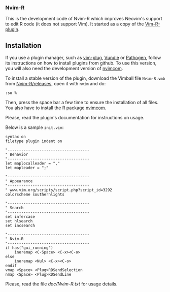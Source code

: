 ### Nvim-R

This is the development code of Nvim-R which improves Neovim's support to edit
R code (it does not support Vim). It started as a copy of the
[Vim-R-plugin](https://github.com/jcfaria/Vim-R-plugin).

## Installation

If you use a plugin manager, such as [vim-plug], [Vundle] or [Pathogen],
follow its instructions on how to install plugins from github.
To use this version, you will also need the development version of
[nvimcom].

To install a stable version of the plugin, download the Vimball file
`Nvim-R.vmb` from
[Nvim-R/releases](https://github.com/jalvesaq/Nvim-R/releases),
open it with `nvim` and do:</p>

```
:so %
```

Then, press the space bar a few time to ensure the installation of all
files. You also have to install the R package [nvimcom].

Please, read the plugin's documentation for instructions on usage.

Below is a sample `init.vim`:

```vim
syntax on
filetype plugin indent on

"------------------------------------
" Behavior
"------------------------------------
let maplocalleader = ","
let mapleader = ";"

"------------------------------------
" Appearance
"------------------------------------
" www.vim.org/scripts/script.php?script_id=3292
colorscheme southernlights

"------------------------------------
" Search
"------------------------------------
set infercase
set hlsearch
set incsearch

"------------------------------------
" Nvim-R
"------------------------------------
if has("gui_running")
    inoremap <C-Space> <C-x><C-o>
else
    inoremap <Nul> <C-x><C-o>
endif
vmap <Space> <Plug>RDSendSelection
nmap <Space> <Plug>RDSendLine
```

Please, read the file *doc/Nvim-R.txt* for usage details.

[vim-plug]: https://github.com/junegunn/vim-plug
[Vundle]: https://github.com/gmarik/Vundle.vim
[Pathogen]: https://github.com/tpope/vim-pathogen
[Neovim]: https://github.com/neovim/neovim
[nvimcom]: https://github.com/jalvesaq/nvimcom
